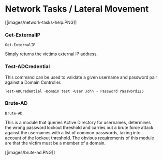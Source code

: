 # Network Tasks / Lateral Movement

[[images/network-tasks-help.PNG]]

### Get-ExternalIP

`Get-ExternalIP`

Simply returns the victims external IP address.

### Test-ADCredential

This command can be used to validate a given username and password pair against a Domain Controller.

`Test-ADCredential -Domain test -User John - Password Password123`

### Brute-AD

`Brute-AD`

This is a module that queries Active Directory for usernames, determines the wrong password lockout threshold and carries out a brute force attack against the usernames with a list of common passwords, taking into account of the lockout threshold. The obvious requirements of this module are that the victim must be a member of a domain.

[[images/brute-ad.PNG]]

 